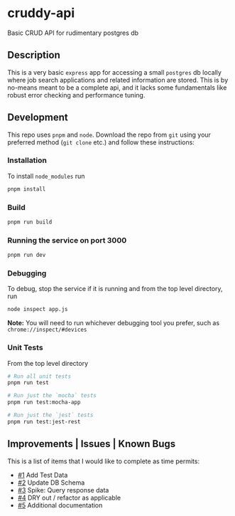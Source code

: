 # cruddy-api
Basic CRUD API for rudimentary postgres db

## Description
This is a very basic `express` app for accessing a small `postgres` db locally where job search
applications and related information are stored. This is by no-means meant to
be a complete api, and it lacks some fundamentals like robust error checking and performance tuning.

## Development
This repo uses `pnpm` and `node`. Download the repo from `git` using your preferred method (`git clone` etc.) and follow these instructions:

### Installation
To install `node_modules` run
```bash
pnpm install
```

### Build
```bash
pnpm run build
```

### Running the service on port 3000
```bash
pnpm run dev
```

### Debugging
To debug, stop the service if it is running and from the top level directory, run
```bash
node inspect app.js
```

**Note:** You will need to run whichever debugging tool you prefer, such as `chrome://inspect/#devices`

### Unit Tests
From the top level directory
```bash
# Run all unit tests
pnpm run test
```
```bash
# Run just the `mocha` tests
pnpm run test:mocha-app
```
```bash
# Run just the `jest` tests
pnpm run test:jest-rest
```

## Improvements | Issues | Known Bugs
This is a list of items that I would like to complete as time permits:

- [#1](https://github.com/lsi1verthorn/cruddy-api/issues/1) Add Test Data
- [#2](https://github.com/lsi1verthorn/cruddy-api/issues/2) Update DB Schema
- [#3](https://github.com/lsi1verthorn/cruddy-api/issues/3) Spike: Query response data
- [#4](https://github.com/lsi1verthorn/cruddy-api/issues/4) DRY out / refactor as applicable
- [#5](https://github.com/lsi1verthorn/cruddy-api/issues/5) Additional documentation

